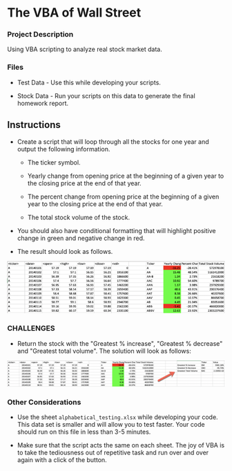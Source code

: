 # The VBA of Wall Street

### Project Description

Using VBA scripting to analyze real stock market data. 

### Files

* Test Data - Use this while developing your scripts.

* Stock Data - Run your scripts on this data to generate the final homework report.


## Instructions

* Create a script that will loop through all the stocks for one year and output the following information.

  * The ticker symbol.

  * Yearly change from opening price at the beginning of a given year to the closing price at the end of that year.

  * The percent change from opening price at the beginning of a given year to the closing price at the end of that year.

  * The total stock volume of the stock.

* You should also have conditional formatting that will highlight positive change in green and negative change in red.

* The result should look as follows.

![moderate_solution](Images/moderate_solution.png)


### CHALLENGES

* Return the stock with the "Greatest % increase", "Greatest % decrease" and "Greatest total volume". The solution will look as follows:

![hard_solution](Images/hard_solution.png)



### Other Considerations

* Use the sheet `alphabetical_testing.xlsx` while developing your code. This data set is smaller and will allow you to test faster. Your code should run on this file in less than 3-5 minutes.

* Make sure that the script acts the same on each sheet. The joy of VBA is to take the tediousness out of repetitive task and run over and over again with a click of the button.


